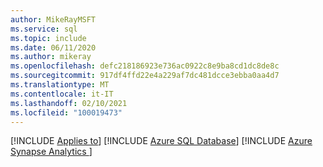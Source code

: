 ```yaml
---
author: MikeRayMSFT
ms.service: sql
ms.topic: include
ms.date: 06/11/2020
ms.author: mikeray
ms.openlocfilehash: defc218186923e736ac0922c8e9ba8cd1dc8de8c
ms.sourcegitcommit: 917df4ffd22e4a229af7dc481dcce3ebba0aa4d7
ms.translationtype: MT
ms.contentlocale: it-IT
ms.lasthandoff: 02/10/2021
ms.locfileid: "100019473"
---
```

[!INCLUDE [Applies to](../../includes/applies-md.md)] [!INCLUDE [Azure SQL Database](../../includes/applies-to-version/_asdb.md)] [!INCLUDE [Azure Synapse Analytics ](../../includes/applies-to-version/_asa.md)]